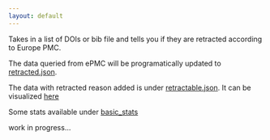 ```yaml
---
layout: default
---
```

Takes in a list of DOIs or bib file and tells you if they are retracted according to Europe PMC.

The data queried from ePMC will be programatically updated to [retracted.json](https://raw.githubusercontent.com/jmillanacosta/retractable/main/data/retracted.json).

The data with retracted reason added is under [retractable.json](https://raw.githubusercontent.com/jmillanacosta/retractable/main/data/retractable.json). It can be visualized [here](/retractable/data)

Some stats available under [basic_stats](/retractable/00_basic_stats)


work in progress...
